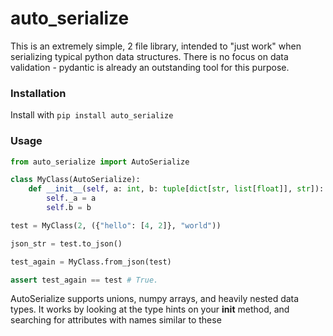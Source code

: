 # auto_serialize

This is an extremely simple, 2 file library, intended to "just work" when
serializing typical python data structures. There is no focus on data
validation - pydantic is already an outstanding tool for this purpose.

### Installation

Install with `pip install auto_serialize`

### Usage

```python
from auto_serialize import AutoSerialize

class MyClass(AutoSerialize):
    def __init__(self, a: int, b: tuple[dict[str, list[float]], str]):
        self._a = a
        self.b = b

test = MyClass(2, ({"hello": [4, 2]}, "world"))

json_str = test.to_json()

test_again = MyClass.from_json(test)

assert test_again == test # True.
```

AutoSerialize supports unions, numpy arrays, and heavily nested data types. It
works by looking at the type hints on your __init__ method, and searching for
attributes with names similar to these 